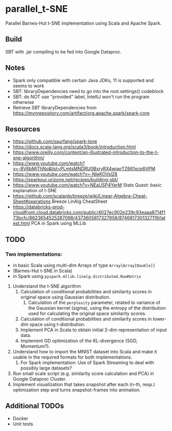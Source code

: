 # parallel_t-SNE
Parallel Barnes-Hut t-SNE implementation using Scala and Apache Spark.

## Build
SBT with .jar compiling to be fed into Google Dataproc.

## Notes
- Spark only compatible with certain Java JDKs, 11 is supported and seems to work
- SBT: libraryDependencies need to go into the root.settings() codeblock
- SBT: do NOT use "provided" label, IntelliJ won't run the program otherwise
- Retrieve SBT libraryDependencies from https://mvnrepository.com/artifact/org.apache.spark/spark-core


## Resources
- https://github.com/saurfang/spark-tsne
- https://docs.scala-lang.org/scala3/book/introduction.html
- https://www.oreilly.com/content/an-illustrated-introduction-to-the-t-sne-algorithm/
- https://www.youtube.com/watch?v=-8V6bMjThNo&list=PLmtsMNDRU0BxryRX4wiwrTZ661xcp6VPM
- https://www.youtube.com/watch?v=-NleKOVsl28
- https://sparkour.urizone.net/recipes/building-sbt/
- https://www.youtube.com/watch?v=NEaUSP4YerM Stats Quest: basic explanation of t-SNE
- https://github.com/scalanlp/breeze/wiki/Linear-Algebra-Cheat-Sheet#operations Breeze LinAlg CheatSheet
- https://databricks-prod-cloudfront.cloud.databricks.com/public/4027ec902e239c93eaaa8714f173bcfc/8623654525287098/4373605817327958/8746817301327119/latest.html PCA in Spark using MLLib


## TODO
### Two implementations: 
- in basic Scala using multi-dim Arrays of type `Array[Array[Double]]`
- (Barnes-Hut t-SNE in Scala)
- in Spark using `pyspark.mllib.linalg.distributed.RowMatrix`

1. Understand the t-SNE algorithm
   1. Calculation of conditional probabilities and similarity scores in original space using Gaussian distribution.
      1. Calculation of the `perplexity` parameter, related to variance of the Gaussian kernel (sigma), using the entropy of the distribution used for calculating the original space similarity scores.
   2. Calculation of conditional probabilities and similarity scores in lower-dim space using t-distribution.
   3. Implement PCA in Scala to obtain initial 2-dim representation of input data.
   4. Implement GD optimization of the KL-divergence (SGD, Momentum?).
2. Understand how to import the MNIST dataset into Scala and make it usable in the required formats for both implementations.
   1. For Spark implementation: Use of Spark Streaming to deal with possibly large datasets?
3. Run small scale script (e.g. similarity score calculation and PCA) in Google Dataproc Cluster.
4. Implement visualization that takes snapshot after each (n-th, resp.) optimization step and turns snapshot-frames into animation.



## Additional TODOs
- Docker
- Unit tests
